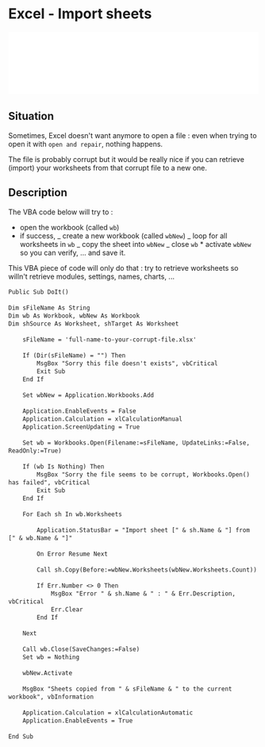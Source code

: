 # Excel - Import sheets

![Banner](./banner.svg)

## Situation

Sometimes, Excel doesn't want anymore to open a file : even when trying to open it with `open and repair`, nothing happens.

The file is probably corrupt but it would be really nice if you can retrieve (import) your worksheets from that corrupt file to a new one.

## Description

The VBA code below will try to :

- open the workbook (called `wb`)
- if success,
  _ create a new workbook (called `wbNew`)
  _ loop for all worksheets in `wb`
  _ copy the sheet into `wbNew`
  _ close `wb` \* activate `wbNew` so you can verify, ... and save it.

This VBA piece of code will only do that : try to retrieve worksheets so willn't retrieve modules, settings, names, charts, ...

```vbnet
Public Sub DoIt()

Dim sFileName As String
Dim wb As Workbook, wbNew As Workbook
Dim shSource As Worksheet, shTarget As Worksheet

	sFileName = 'full-name-to-your-corrupt-file.xlsx'

	If (Dir(sFileName) = "") Then
		MsgBox "Sorry this file doesn't exists", vbCritical
		Exit Sub
	End If

	Set wbNew = Application.Workbooks.Add

	Application.EnableEvents = False
	Application.Calculation = xlCalculationManual
	Application.ScreenUpdating = True

	Set wb = Workbooks.Open(Filename:=sFileName, UpdateLinks:=False, ReadOnly:=True)

	If (wb Is Nothing) Then
		MsgBox "Sorry the file seems to be corrupt, Workbooks.Open() has failed", vbCritical
		Exit Sub
	End If

	For Each sh In wb.Worksheets

		Application.StatusBar = "Import sheet [" & sh.Name & "] from [" & wb.Name & "]"

		On Error Resume Next

		Call sh.Copy(Before:=wbNew.Worksheets(wbNew.Worksheets.Count))

		If Err.Number <> 0 Then
			MsgBox "Error " & sh.Name & " : " & Err.Description, vbCritical
			Err.Clear
		End If

	Next

	Call wb.Close(SaveChanges:=False)
	Set wb = Nothing

	wbNew.Activate

	MsgBox "Sheets copied from " & sFileName & " to the current workbook", vbInformation

	Application.Calculation = xlCalculationAutomatic
	Application.EnableEvents = True

End Sub
```
